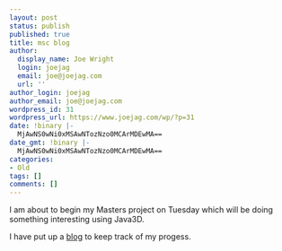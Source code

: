 ```yaml
---
layout: post
status: publish
published: true
title: msc blog
author:
  display_name: Joe Wright
  login: joejag
  email: joe@joejag.com
  url: ''
author_login: joejag
author_email: joe@joejag.com
wordpress_id: 31
wordpress_url: https://www.joejag.com/wp/?p=31
date: !binary |-
  MjAwNS0wNi0xMSAwNTozNzo0MCArMDEwMA==
date_gmt: !binary |-
  MjAwNS0wNi0xMSAwNTozNzo0MCArMDEwMA==
categories:
- Old
tags: []
comments: []
---
```

<p>I am about to begin my Masters project on Tuesday which will be doing something interesting using Java3D.</p>
<p>I have put up a <a href="/blog">blog</a> to keep track of my progess.</p>
